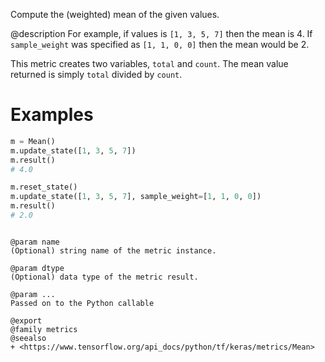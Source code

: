 Compute the (weighted) mean of the given values.

@description
For example, if values is `[1, 3, 5, 7]` then the mean is 4.
If `sample_weight` was specified as `[1, 1, 0, 0]` then the mean would be 2.

This metric creates two variables, `total` and `count`.
The mean value returned is simply `total` divided by `count`.

# Examples
```python
m = Mean()
m.update_state([1, 3, 5, 7])
m.result()
# 4.0
```

```python
m.reset_state()
m.update_state([1, 3, 5, 7], sample_weight=[1, 1, 0, 0])
m.result()
# 2.0
```
```

@param name
(Optional) string name of the metric instance.

@param dtype
(Optional) data type of the metric result.

@param ...
Passed on to the Python callable

@export
@family metrics
@seealso
+ <https://www.tensorflow.org/api_docs/python/tf/keras/metrics/Mean>
